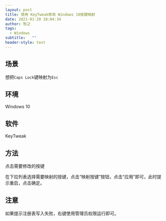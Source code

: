 ```yaml
---
layout: post
title: 使用 KeyTweak修改 Windows 10按键映射
date: 2021-01-20 18:04:34
author: 牧之
tags: 
  - Windows
subtitle:   ""
header-style: text
---
```



## 场景

想把`Caps Lock`键映射为`Esc`

## 环境
Windows 10

## 软件

KeyTweak

## 方法

点击需要修改的按键

在下拉列表选择需要映射的按键，点击“映射按键”按钮，点击“应用”即可，此时提示重启，点击确定。

## 注意

如果提示注册表写入失败，右键使用管理员权限运行即可。